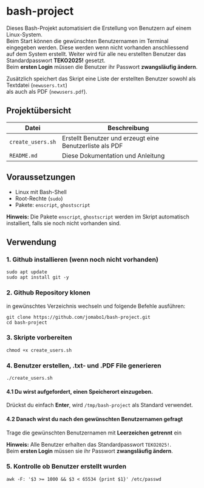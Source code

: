 # bash-project

Dieses Bash-Projekt automatisiert die Erstellung von Benutzern auf einem Linux-System.  
Beim Start können die gewünschten Benutzernamen im Terminal eingegeben werden. Diese werden wenn nicht vorhanden anschliessend auf dem System erstellt.
Weiter wird für alle neu erstellten Benutzer das Standardpasswort **TEKO2025!** gesetzt.  
Beim **ersten Login** müssen die Benutzer ihr Passwort **zwangsläufig ändern**.  

Zusätzlich speichert das Skript eine Liste der erstellten Benutzer sowohl als Textdatei (`newusers.txt`)  
als auch als PDF (`newusers.pdf`).  


## Projektübersicht

| Datei                | Beschreibung                                                       |
|---------------------|---------------------------------------------------------------------|
| `create_users.sh`   | Erstellt Benutzer und erzeugt eine Benutzerliste als PDF           |
| `README.md`         | Diese Dokumentation und Anleitung                                  |


##  Voraussetzungen

- Linux mit Bash-Shell
- Root-Rechte (`sudo`)  
- Pakete: `enscript`, `ghostscript`  

**Hinweis:** Die Pakete `enscript`, `ghostscript` werden im Skript automatisch installiert, falls sie noch nicht vorhanden sind.


##  Verwendung

### 1. Github installieren (wenn noch nicht vorhanden)


    sudo apt update
    sudo apt install git -y


### 2. Github Repository klonen
in gewünschtes Verzeichnis wechseln und folgende Befehle ausführen:

    git clone https://github.com/jomabo1/bash-project.git
    cd bash-project


### 3. Skripte vorbereiten

  
    chmod +x create_users.sh


### 4. Benutzer erstellen, .txt- und .PDF File generieren


    ./create_users.sh



   #### 4.1 Du wirst aufgefordert, einen Speicherort einzugeben.  
Drückst du einfach **Enter**, wird `/tmp/bash-project` als Standard verwendet.

   #### 4.2 Danach wirst du nach den gewünschten Benutzernamen gefragt
Trage die gewünschten Benutzernamen mit **Leerzeichen getrennt** ein

   **Hinweis:**  Alle Benutzer erhalten das Standardpasswort `TEKO2025!`.  
    Beim **ersten Login** müssen sie ihr Passwort **zwangsläufig ändern**.
    

### 5. Kontrolle ob Benutzer erstellt wurden


    awk -F: '$3 >= 1000 && $3 < 65534 {print $1}' /etc/passwd
